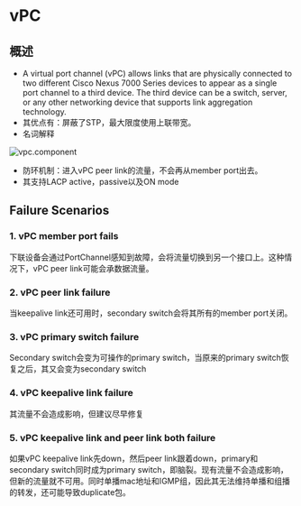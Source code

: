 # vPC
## 概述
* A virtual port channel (vPC) allows links that are physically connected to two different Cisco Nexus 7000 Series devices to appear as a single port channel to a third device. The third device can be a switch, server, or any other networking device that supports link aggregation technology.
* 其优点有：屏蔽了STP，最大限度使用上联带宽。
* 名词解释

![vpc.component](https://github.com/Minions1128/net_tech_notes/blob/master/img/vpc.components.jpg "vpc.component")
* 防环机制：进入vPC peer link的流量，不会再从member port出去。
* 其支持LACP active，passive以及ON mode
## Failure Scenarios
### 1. vPC member port fails
下联设备会通过PortChannel感知到故障，会将流量切换到另一个接口上。这种情况下，vPC peer link可能会承数据流量。
### 2. vPC peer link failure
当keepalive link还可用时，secondary switch会将其所有的member port关闭。
### 3. vPC primary switch failure
Secondary switch会变为可操作的primary switch，当原来的primary switch恢复之后，其又会变为secondary switch
### 4. vPC keepalive link failure
其流量不会造成影响，但建议尽早修复
### 5. vPC keepalive link and peer link both failure
如果vPC keepalive link先down，然后peer link跟着down，primary和secondary switch同时成为primary switch，即脑裂。现有流量不会造成影响，但新的流量就不可用。同时单播mac地址和IGMP组，因此其无法维持单播和组播的转发，还可能导致duplicate包。

